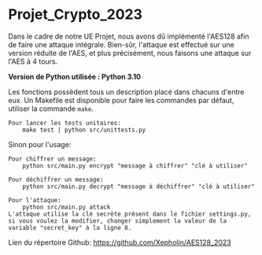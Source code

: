 # Projet_Crypto_2023

Dans le cadre de notre UE Projet, nous avons dû implémenté l'AES128 afin de faire une attaque intégrale.
Bien-sûr, l'attaque est effectué sur une version réduite de l'AES, et plus précisément, nous faisons une attaque sur l'AES à 4 tours.

**Version de Python utilisée : Python 3.10**

Les fonctions possèdent tous un description placé dans chacuns d'entre eux.
Un Makefile est disponible pour faire les commandes par défaut, utiliser la commande ``make``.

    Pour lancer les tests unitaires:
        make test | python src/unittests.py

Sinon pour l'usage:

    Pour chiffrer un message:
        python src/main.py encrypt "message à chiffrer" "clé à utiliser"

    Pour déchiffrer un message:
        python src/main.py decrypt "message à déchiffrer" "clé à utiliser"

    Pour l'attaque:
        python src/main.py attack
    L'attaque utilise la clé secrète présent dans le fichier settings.py, si vous voulez la modifier, changer simplement la valeur de la variable "secret_key" à la ligne 8.


Lien du répertoire Github: https://github.com/Xepholin/AES128_2023

